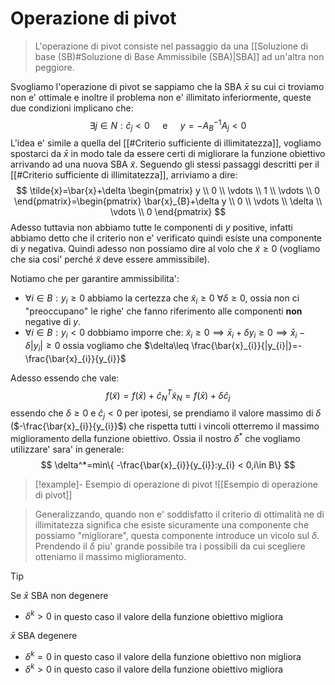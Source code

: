 # Operazione di pivot
> L'operazione di pivot consiste nel passaggio da una [[Soluzione di base (SB)#Soluzione di Base Ammissibile (SBA)|SBA]] ad un'altra non peggiore.

Svogliamo l'operazione di pivot se sappiamo che la SBA $\bar{x}$ su cui ci troviamo non e' ottimale e inoltre il problema non e' illimitato inferiormente, queste due condizioni implicano che:
$$
\exists j\in N:\hat{c}_{j}<0 \quad \text{ e }\quad y=-A_{B}^{-1}A_{j}< 0
$$
L'idea e' simile a quella del [[#Criterio sufficiente di illimitatezza]], vogliamo spostarci da $\bar{x}$ in modo tale da essere certi di migliorare la funzione obiettivo arrivando ad una nuova SBA $\tilde{x}$.
Seguendo gli stessi passaggi descritti per il [[#Criterio sufficiente di illimitatezza]], arriviamo a dire:
$$
\tilde{x}=\bar{x}+\delta \begin{pmatrix}
y \\
0 \\
\vdots \\
1 \\
\vdots \\
0
\end{pmatrix}=\begin{pmatrix}
\bar{x}_{B}+\delta y \\
0 \\
\vdots \\
\delta \\
\vdots \\
0
\end{pmatrix}
$$
Adesso tuttavia non abbiamo tutte le componenti di $y$ positive, infatti abbiamo detto che il criterio non e' verificato quindi esiste una componente di $y$ negativa.
Quindi adesso non possiamo dire al volo che $\tilde{x}\geq 0$ (vogliamo che sia cosi' perché $\tilde{x}$ deve essere ammissibile).

Notiamo che per garantire ammissibilita':
- $\forall i\in B:y_{i}\geq 0$ abbiamo la certezza che $\tilde{x}_{i}\geq 0$ $\forall\delta\geq 0$, ossia non ci "preoccupano" le righe' che fanno riferimento alle componenti **non** negative di $y$.
- $\forall i\in B:y_{i}< 0$ dobbiamo imporre che:
	$\tilde{x}_{i}\geq 0 \implies \bar{x}_{i}+\delta y_{i}\geq 0\implies \bar{x}_{i}-\delta |y_{i}|\geq 0$
	ossia vogliamo che
	$\delta\leq \frac{\bar{x}_{i}}{|y_{i}|}=-\frac{\bar{x}_{i}}{y_{i}}$

Adesso essendo che vale:
$$
f(\tilde{x})=f(\bar{x})+\hat{c}_{N}^T\tilde{x}_{N}=f(\bar{x})+\delta \hat{c}_{j}
$$
essendo che $\delta\geq0$ e $\hat{c}_{j}<0$ per ipotesi, se prendiamo il valore massimo di $\delta$ ($-\frac{\bar{x}_{i}}{y_{i}}$) che rispetta tutti i vincoli otterremo il massimo miglioramento della funzione obiettivo.
Ossia il nostro $\delta^*$ che vogliamo utilizzare' sara' in generale:
$$
\delta^*=min\{  -\frac{\bar{x}_{i}}{y_{i}}:y_{i} < 0,i\in B\}
$$

> [!example]- Esempio di operazione di pivot
> ![[Esempio di operazione di pivot]]

> Generalizzando,
> quando non e' soddisfatto il criterio di ottimalità ne di illimitatezza significa che esiste sicuramente una componente che possiamo "migliorare", questa componente introduce un vicolo sul $\delta$. Prendendo il $\delta$ piu' grande possibile tra i possibili da cui scegliere otteniamo il massimo miglioramento.

> [!tip]
> Se $\bar{x}$ SBA non degenere
> -  $\delta^k> 0$ in questo caso il valore della funzione obiettivo migliora
> 
> $\bar{x}$ SBA degenere 
> - $\delta^k=0$ in questo caso il valore della funzione obiettivo non migliora
> - $\delta^k > 0$ in questo caso il valore della funzione obiettivo migliora
> 
